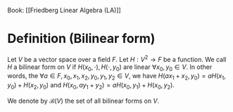 Book: [[Friedberg Linear Algebra (LA)]]
# Definition (Bilinear form)
Let $V$ be a vector space over a field $F$.
Let $H:V^{2}\to F$ be a function.
We call $H$ a bilinear form on $V$ if $H(x_{0},\cdot),H(\cdot,y_{0})$ are linear $\forall x_{0},y_{0}\in V$.
In other words, the $\forall a\in F,x_{0},x_{1},x_{2},y_{0},y_{1},y_{2}\in V$, we have $H(ax_{1}+x_{2},y_{0})=aH(x_{1},y_{0})+H(x_{2},y_{0})$ and $H(x_{0},ay_{1}+y_{2})=aH(x_{0},y_{1})+H(x_{0},y_{2})$.

We denote by $\mathcal{B}(V)$ the set of all bilinear forms on $V$.